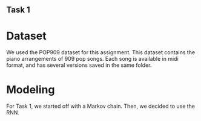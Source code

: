## Task 1

# Dataset 
We used the POP909 dataset for this assignment. This dataset contains the piano arrangements of 909 pop songs. Each song is available in midi format, and has several versions saved in the same folder.

# Modeling 
For Task 1, we started off with a Markov chain. Then, we decided to use the RNN. 